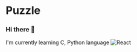 # Puzzle
### Hi there 👋
I'm currently learning C, Python language
![React](https://img.shields.io/badge/react-444444?style=for-the-badge&logo=react)


<!--
**puzzlelzzup/puzzlelzzup** is a ✨ _special_ ✨ repository because its `README.md` (this file) appears on your GitHub profile.

Here are some ideas to get you started:

- 🔭 I’m currently working on ...
- 🌱 I’m currently learning ...
- 👯 I’m looking to collaborate on ...
- 🤔 I’m looking for help with ...
- 💬 Ask me about ...
- 📫 How to reach me: ...
- 😄 Pronouns: ...
- ⚡ Fun fact: ...
-->


